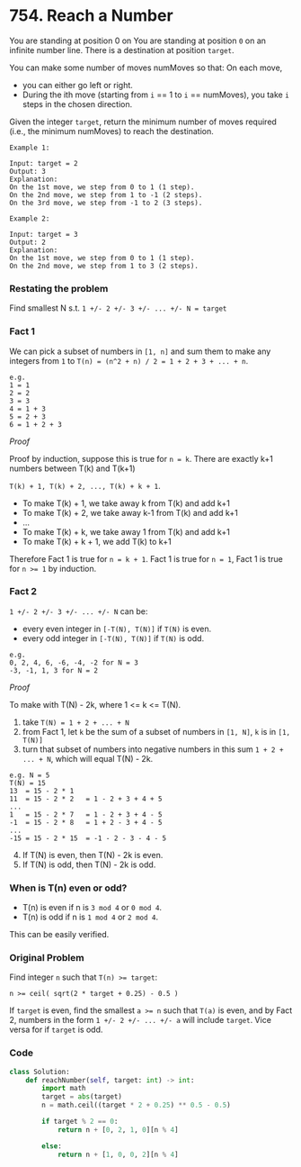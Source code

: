 # 754. Reach a Number

You are standing at position 0 on 
You are standing at position `0` on an infinite number line. There is a destination at position `target`.

You can make some number of moves numMoves so that:
On each move, 
- you can either go left or right.
- During the ith move (starting from `i` == 1 to `i` == numMoves), you take `i` steps in the chosen direction.

Given the integer `target`, return the minimum number of moves required (i.e., the minimum numMoves) to reach the destination.
```
Example 1:

Input: target = 2
Output: 3
Explanation:
On the 1st move, we step from 0 to 1 (1 step).
On the 2nd move, we step from 1 to -1 (2 steps).
On the 3rd move, we step from -1 to 2 (3 steps).

Example 2:

Input: target = 3
Output: 2
Explanation:
On the 1st move, we step from 0 to 1 (1 step).
On the 2nd move, we step from 1 to 3 (2 steps).
```

### Restating the problem
Find smallest N s.t. `1 +/- 2 +/- 3 +/- ... +/- N = target`

### Fact 1
We can pick a subset of numbers in `[1, n]` and sum them to make any integers from `1` to `T(n) = (n^2 + n) / 2 = 1 + 2 + 3 + ... + n`.
```
e.g.
1 = 1
2 = 2
3 = 3
4 = 1 + 3
5 = 2 + 3
6 = 1 + 2 + 3
```
_Proof_

Proof by induction, suppose this is true for `n = k`. There are exactly k+1 numbers between T(k) and T(k+1)

```T(k) + 1, T(k) + 2, ..., T(k) + k + 1```. 
- To make T(k) + 1, we take away k from T(k) and add k+1
- To make T(k) + 2, we take away k-1 from T(k) and add k+1
- ...
- To make T(k) + k, we take away 1 from T(k) and add k+1
- To make T(k) + k + 1, we add T(k) to k+1

Therefore Fact 1 is true for `n = k + 1`.
Fact 1 is true for `n = 1`, Fact 1 is true for `n >= 1` by induction.

### Fact 2
`1 +/- 2 +/- 3 +/- ... +/- N` can be:
- every even integer in `[-T(N), T(N)]` if `T(N)` is even.
- every odd integer in `[-T(N), T(N)]` if `T(N)` is odd.
```
e.g.
0, 2, 4, 6, -6, -4, -2 for N = 3
-3, -1, 1, 3 for N = 2
```
_Proof_

To make with T(N) - 2k, where 1 <= k <= T(N).
1. take `T(N) = 1 + 2 + ... + N`
2. from Fact 1, let `k` be the sum of a subset of numbers in `[1, N]`, `k` is in `[1, T(N)]`
3. turn that subset of numbers into negative numbers in this sum `1 + 2 + ... + N`, which will equal T(N) - 2k.
```
e.g. N = 5
T(N) = 15
13  = 15 - 2 * 1
11  = 15 - 2 * 2   = 1 - 2 + 3 + 4 + 5
...
1   = 15 - 2 * 7   = 1 - 2 + 3 + 4 - 5
-1  = 15 - 2 * 8   = 1 + 2 - 3 + 4 - 5
...
-15 = 15 - 2 * 15  = -1 - 2 - 3 - 4 - 5
```
4. If T(N) is even, then T(N) - 2k is even.
5. If T(N) is odd, then T(N) - 2k is odd.

### When is T(n) even or odd?
- T(n) is even if n is `3 mod 4` or `0 mod 4`.
- T(n) is odd if n is `1 mod 4` or `2 mod 4`.
  
This can be easily verified.

### Original Problem
Find integer `n` such that `T(n) >= target`:
```
n >= ceil( sqrt(2 * target + 0.25) - 0.5 )
```
If `target` is even, find the smallest `a >= n` such that `T(a)` is even, and by Fact 2, numbers in the form `1 +/- 2 +/- ... +/- a` will include `target`.
Vice versa for if `target` is odd.


### Code
```python
class Solution:
    def reachNumber(self, target: int) -> int:
        import math
        target = abs(target)
        n = math.ceil((target * 2 + 0.25) ** 0.5 - 0.5)

        if target % 2 == 0:
            return n + [0, 2, 1, 0][n % 4]

        else:
            return n + [1, 0, 0, 2][n % 4]
```
